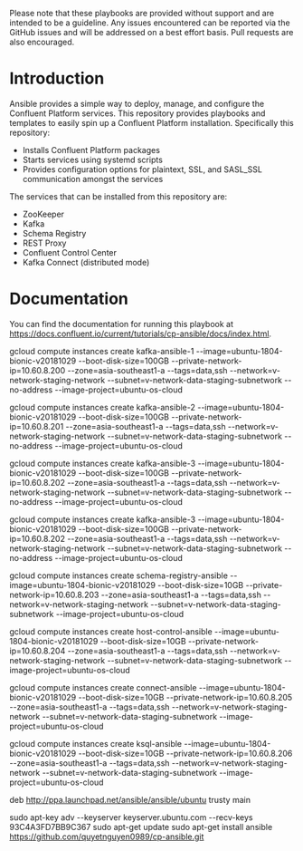 Please note that these playbooks are provided without support and are intended to be a guideline. Any issues encountered can be reported via the GitHub issues and will be addressed on a best effort basis. Pull requests are also encouraged.

# Introduction

Ansible provides a simple way to deploy, manage, and configure the Confluent Platform services. This repository provides playbooks and templates to easily spin up a Confluent Platform installation. Specifically this repository:

* Installs Confluent Platform packages
* Starts services using systemd scripts
* Provides configuration options for plaintext, SSL, and SASL_SSL communication amongst the services

The services that can be installed from this repository are:

* ZooKeeper
* Kafka
* Schema Registry
* REST Proxy
* Confluent Control Center
* Kafka Connect (distributed mode)

# Documentation

You can find the documentation for running this playbook at https://docs.confluent.io/current/tutorials/cp-ansible/docs/index.html.

gcloud compute instances create kafka-ansible-1 --image=ubuntu-1804-bionic-v20181029 --boot-disk-size=100GB --private-network-ip=10.60.8.200 --zone=asia-southeast1-a --tags=data,ssh --network=v-network-staging-network --subnet=v-network-data-staging-subnetwork --no-address --image-project=ubuntu-os-cloud

gcloud compute instances create kafka-ansible-2 --image=ubuntu-1804-bionic-v20181029 --boot-disk-size=100GB --private-network-ip=10.60.8.201 --zone=asia-southeast1-a --tags=data,ssh --network=v-network-staging-network --subnet=v-network-data-staging-subnetwork --no-address --image-project=ubuntu-os-cloud

gcloud compute instances create kafka-ansible-3 --image=ubuntu-1804-bionic-v20181029 --boot-disk-size=100GB --private-network-ip=10.60.8.202 --zone=asia-southeast1-a --tags=data,ssh --network=v-network-staging-network --subnet=v-network-data-staging-subnetwork --no-address --image-project=ubuntu-os-cloud

gcloud compute instances create kafka-ansible-3 --image=ubuntu-1804-bionic-v20181029 --boot-disk-size=100GB --private-network-ip=10.60.8.202 --zone=asia-southeast1-a --tags=data,ssh --network=v-network-staging-network --subnet=v-network-data-staging-subnetwork --no-address --image-project=ubuntu-os-cloud

gcloud compute instances create schema-registry-ansible --image=ubuntu-1804-bionic-v20181029 --boot-disk-size=10GB --private-network-ip=10.60.8.203 --zone=asia-southeast1-a --tags=data,ssh --network=v-network-staging-network --subnet=v-network-data-staging-subnetwork --image-project=ubuntu-os-cloud

gcloud compute instances create host-control-ansible --image=ubuntu-1804-bionic-v20181029 --boot-disk-size=10GB --private-network-ip=10.60.8.204 --zone=asia-southeast1-a --tags=data,ssh --network=v-network-staging-network --subnet=v-network-data-staging-subnetwork --image-project=ubuntu-os-cloud

gcloud compute instances create connect-ansible --image=ubuntu-1804-bionic-v20181029 --boot-disk-size=10GB --private-network-ip=10.60.8.205 --zone=asia-southeast1-a --tags=data,ssh --network=v-network-staging-network --subnet=v-network-data-staging-subnetwork --image-project=ubuntu-os-cloud

gcloud compute instances create ksql-ansible --image=ubuntu-1804-bionic-v20181029 --boot-disk-size=10GB --private-network-ip=10.60.8.206 --zone=asia-southeast1-a --tags=data,ssh --network=v-network-staging-network --subnet=v-network-data-staging-subnetwork --image-project=ubuntu-os-cloud


deb http://ppa.launchpad.net/ansible/ansible/ubuntu trusty main

sudo apt-key adv --keyserver keyserver.ubuntu.com --recv-keys 93C4A3FD7BB9C367
sudo apt-get update
sudo apt-get install ansible
https://github.com/quyetnguyen0989/cp-ansible.git